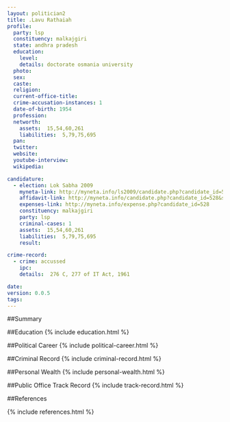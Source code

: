 ```yaml
---
layout: politician2
title: .Lavu Rathaiah
profile: 
  party: lsp
  constituency: malkajgiri
  state: andhra pradesh
  education: 
    level: 
    details: doctorate osmania university
  photo: 
  sex: 
  caste: 
  religion: 
  current-office-title: 
  crime-accusation-instances: 1
  date-of-birth: 1954
  profession: 
  networth: 
    assets:  15,54,60,261
    liabilities:  5,79,75,695
  pan: 
  twitter: 
  website: 
  youtube-interview: 
  wikipedia: 

candidature: 
  - election: Lok Sabha 2009
    myneta-link: http://myneta.info/ls2009/candidate.php?candidate_id=528
    affidavit-link: http://myneta.info/candidate.php?candidate_id=528&scan=original
    expenses-link: http://myneta.info/expense.php?candidate_id=528
    constituency: malkajgiri 
    party: lsp
    criminal-cases: 1
    assets:  15,54,60,261
    liabilities:  5,79,75,695
    result:  

crime-record: 
  - crime: accussed
    ipc: 
    details:  276 C, 277 of IT Act, 1961  

date: 
version: 0.0.5
tags: 
---
```

##Summary


##Education
{% include education.html %}


##Political Career
{% include political-career.html %}


##Criminal Record
{% include criminal-record.html %}


##Personal Wealth
{% include personal-wealth.html %}


##Public Office Track Record
{% include track-record.html %}


##References


{% include references.html %}